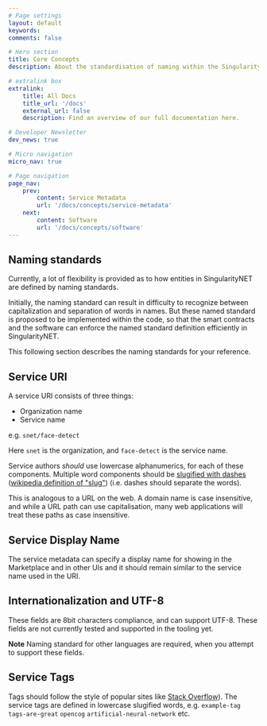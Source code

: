 ```yaml
---
# Page settings
layout: default
keywords:
comments: false

# Hero section
title: Core Concepts 
description: About the standardisation of naming within the SingularityNET Network.

# extralink box
extralink:
    title: All Docs
    title_url: '/docs'
    external_url: false
    description: Find an overview of our full documentation here.

# Developer Newsletter
dev_news: true

# Micro navigation
micro_nav: true

# Page navigation
page_nav:
    prev:
        content: Service Metadata
        url: '/docs/concepts/service-metadata'
    next:
        content: Software
        url: '/docs/concepts/software'
---
```

## Naming standards
Currently, a lot of flexibility is provided as to how entities in SingularityNET are defined by naming standards.

Initially, the naming standard can result in difficulty to recognize between capitalization and separation of words in names. But these named standard is proposed to be implemented within the code, so that the smart contracts and the software can enforce the named standard definition efficiently in SingularityNET.

This following section describes the naming standards for your reference.

## Service URI

A service URI consists of three things:

- Organization name
- Service name

e.g. `snet/face-detect`

Here `snet` is the organization, and `face-detect` is the service name.

Service authors *should* use lowercase alphanumerics, for each of these components. Multiple word components should
be [slugified with dashes](https://docs.djangoproject.com/en/2.1/ref/utils/#django.utils.text.slugify) ([wikipedia definition of "slug"](https://en.wikipedia.org/wiki/Clean_URL#Slug)) (i.e. dashes should separate the words).

This is analogous to a URL on the web. A domain name is case insensitive, and while a URL path can use capitalisation, many web applications will treat these paths as case insensitive.

## Service Display Name

The service metadata can specify a display name for showing in the Marketplace and in other UIs and it should remain similar to the service name used in the URI.

## Internationalization and UTF-8

These fields are 8bit characters compliance, and can support UTF-8. These fields are not currently tested and supported in the tooling yet.

**Note** Naming standard for other languages are required, when you attempt to support these fields.

## Service Tags

Tags should follow the style of popular sites like [Stack Overflow](https://stackoverflow.com/)). The service tags are defined in  lowercase slugified words, e.g. `example-tag` `tags-are-great` `opencog` `artificial-neural-network` etc.
